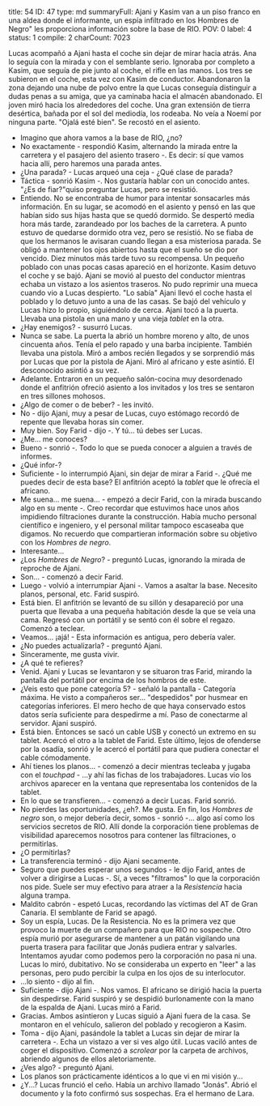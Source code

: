 title:          54
ID:             47
type:           md
summaryFull:    Ajani y Kasim van a un piso franco en una aldea donde el informante, un espía infiltrado en los Hombres de Negro" les proporciona información sobre la base de RIO.
POV:            0
label:          4
status:         1
compile:        2
charCount:      7023


Lucas acompañó a Ajani hasta el coche sin dejar de mirar hacia atrás. Ana lo seguía con la mirada y con el semblante serio. Ignoraba por completo a Kasim, que seguía de pie junto al coche, el rifle en las manos.
Los tres se subieron en el coche, esta vez con Kasim de conductor. Abandonaron la zona dejando una nube de polvo entre la que Lucas conseguía distinguir a dudas penas a su amiga, que ya caminaba hacia el almacén abandonado.
El joven miró hacia los alrededores del coche. Una gran extensión de tierra desértica, bañada por el sol del mediodía, los rodeaba.
No veía a Noemí por ninguna parte.
"Ojalá esté bien".
Se recostó en el asiento.
- Imagino que ahora vamos a la base de RIO, ¿no?
- No exactamente - respondió Kasim, alternando la mirada entre la carretera y el pasajero del asiento trasero -. Es decir: sí que vamos hacia allí, pero haremos una parada antes.
- ¿Una parada? - Lucas arqueó una ceja - ¿Qué clase de parada?
- Táctica - sonrió Kasim -. Nos gustaría hablar con un conocido antes.
"¿Es de fiar?"quiso preguntar Lucas, pero se resistió.
- Entiendo.
No se encontraba de humor para intentar sonsacarles más información. En su lugar, se acomodó en el asiento y pensó en las que habían sido sus hijas hasta que se quedó dormido.
Se despertó media hora más tarde, zarandeado por los baches de la carretera. A punto estuvo de quedarse dormido otra vez, pero se resistió. No se fiaba de que los hermanos le avisaran cuando llegan a esa misteriosa parada.
Se obligó a mantener los ojos abiertos hasta que el sueño se dio por vencido. Diez minutos más tarde tuvo su recompensa. Un pequeño poblado con unas pocas casas apareció en el horizonte.
Kasim detuvo el coche y se bajó. Ajani se movió al puesto del conductor mientras echaba un vistazo a los asientos traseros. No pudo reprimir una mueca cuando vio a Lucas despierto.
"Lo sabía"
Ajani llevó el coche hasta el poblado y lo detuvo junto a una de las casas. Se bajó del vehículo y Lucas hizo lo propio, siguiéndolo de cerca. Ajani tocó a la puerta.
Llevaba una pistola en una mano y una vieja *tablet* en la otra.
- ¿Hay enemigos? - susurró Lucas.
- Nunca se sabe.
La puerta la abrió un hombre moreno y alto, de unos cincuenta años. Tenía el pelo rapado y una barba incipiente.  También llevaba una pistola. Miró a ambos recién llegados y se sorprendió más por Lucas que por la pistola de Ajani.
Miró al africano y este asintió. El desconocido asintió a su vez.
- Adelante.
Entraron en un pequeño salón-cocina muy desordenado donde el anfitrión ofreció asiento a los invitados y los tres se sentaron en tres sillones mohosos.
- ¿Algo de comer o de beber? - les invitó.
- No - dijo Ajani, muy a pesar de Lucas, cuyo estómago recordó de repente que llevaba horas sin comer.
- Muy bien. Soy Farid - dijo -. Y tú... tú debes ser Lucas.
- ¿Me... me conoces?
- Bueno - sonrió -. Todo lo que se pueda conocer a alguien a través de informes.
- ¿Qué infor-?
- Suficiente - lo interrumpió Ajani, sin dejar de mirar a Farid -. ¿Qué me puedes decir de esta base?
El anfitrión aceptó la *tablet* que le ofrecía el africano.
- Me suena... me suena... - empezó a decir Farid, con la mirada buscando algo en su mente -. Creo recordar que estuvimos hace unos años impidiendo filtraciones durante la construcción. Había mucho personal científico e ingeniero, y el personal militar tampoco escaseaba que digamos. No recuerdo que compartieran información sobre su objetivo con los *Hombres de negro*.
- Interesante...
- ¿Los *Hombres de Negro*? - preguntó Lucas, ignorando la mirada de reproche de Ajani.
- Son... - comenzó a decir Farid.
- Luego - volvió a interrumpiar Ajani -. Vamos a asaltar la base. Necesito planos, personal, etc.
Farid suspiró.
- Está bien.
El anfitrión se levantó de su sillón y desapareció por una puerta que llevaba a una pequeña habitación desde la que se veía una cama. Regresó con un portátil y se sentó con él sobre el regazo. Comenzó a teclear.
- Veamos... ¡ajá! - Esta información es antigua, pero debería valer.
- ¿No puedes actualizarla? - preguntó Ajani.
- Sinceramente, me gusta vivir.
- ¿A qué te refieres?
- Venid.
Ajani y Lucas se levantaron y se situaron tras Farid, mirando la pantalla del portátil por encima de los hombros de este.
- ¿Veis esto que pone categoría 5? - señaló la pantalla - Categoría máxima. He visto a compañeros ser... "despedidos" por husmear en categorías inferiores. El mero hecho de que haya conservado estos datos sería suficiente para despedirme a mí. Paso de conectarme al servidor.
Ajani suspiró.
- Está bien.
Entonces se sacó un cable USB y conectó un extremo en su tablet. Acercó el otro a la tablet de Farid. Este último, lejos de ofenderse por la osadía, sonrió y le acercó el portátil para que pudiera conectar el cable cómodamente.
- Ahí tienes los planos... - comenzó a decir mientras tecleaba y jugaba con el *touchpad* - ...y ahí las fichas de los trabajadores.
Lucas vio los archivos aparecer en la ventana que representaba los contenidos de la tablet.
- En lo que se transfieren... - comenzó a decir Lucas.
Farid sonrió.
- No pierdes las oportunidades, ¿eh?. Me gusta. En fin, los *Hombres de negro* son, o mejor debería decir, somos - sonrió -... algo así como los servicios secretos de RIO. Allí donde la corporación tiene problemas de visibilidad aparecemos nosotros para contener las filtraciones, o permitirlas.
- ¿O permitirlas?
- La transferencia terminó - dijo Ajani secamente.
- Seguro que puedes esperar unos segundos - le dijo Farid, antes de volver a dirigirse a Lucas -. Sí, a veces "filtramos" lo que la corporación nos pide. Suele ser muy efectivo para atraer a la *Resistencia* hacia alguna trampa.
- Maldito cabrón - espetó Lucas, recordando las víctimas del AT de Gran Canaria.
El semblante de Farid se apagó.
- Soy un espía, Lucas. De la Resistencia. No es la primera vez que provoco la muerte de un compañero para que RIO no sospeche. Otro espía murió por asegurarse de mantener a un patán vigilando una puerta trasera para facilitar que Jonás pudiera entrar y salvarles. Intentamos ayudar como podemos pero la corporación no pasa ni una.
Lucas lo miró, dubitativo. No se consideraba un experto en "leer" a las personas, pero pudo percibir la culpa en los ojos de su interlocutor.
- ...lo siento - dijo al fin.
- Suficiente - dijo Ajani -. Nos vamos.
El africano se dirigió hacia la puerta sin despedirse. Farid suspiró y se despidió burlonamente con la mano de la espalda de Ajani.
Lucas miró a Farid.
- Gracias.
Ambos asintieron y Lucas siguió a Ajani fuera de la casa. Se montaron en el vehículo, salieron del poblado y recogieron a Kasim.
- Toma - dijo Ajani, pasándole la tablet a Lucas sin dejar de mirar la carretera -. Echa un vistazo a ver si ves algo útil.
Lucas vaciló antes de coger el dispositivo. Comenzó a *scrolear* por la carpeta de archivos, abriendo algunos de ellos aletoriamente.
- ¿Ves algo? - preguntó Ajani.
- Los planos son prácticamente idénticos a lo que vi en mi visión y...
- ¿Y...?
Lucas frunció el ceño.
Había un archivo llamado "Jonás". Abrió el documento y la foto confirmó sus sospechas.
Era el hermano de Lara.